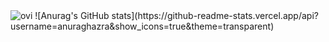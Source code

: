 <img src="https://github-readme-stats.vercel.app/api/top-langs?username=Mister-SOSA&show_icons=true&locale=en&layout=compact&theme=chartreuse-dark" alt="ovi" />
![Anurag's GitHub stats](https://github-readme-stats.vercel.app/api?username=anuraghazra&show_icons=true&theme=transparent)

